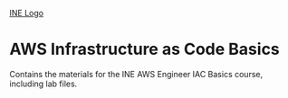 [INE Logo](https://ine.com/_next/image?url=%2Fassets%2Flogos%2FINE-Logo-Orange-White-Revised.svg&w=256&q=75)

# AWS Infrastructure as Code Basics

Contains the materials for the INE AWS Engineer IAC Basics course, including lab files.





